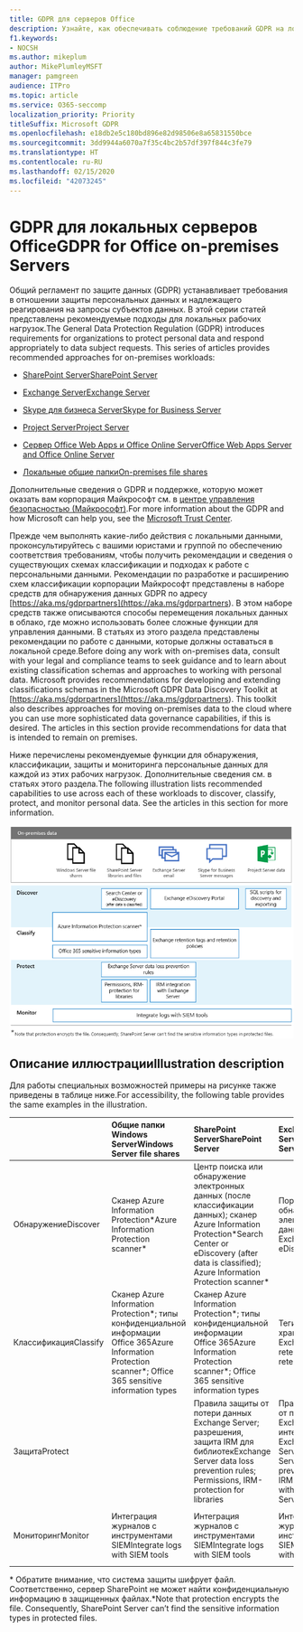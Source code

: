 ```yaml
---
title: GDPR для серверов Office
description: Узнайте, как обеспечивать соблюдение требований GDPR на локальных серверах Office.
f1.keywords:
- NOCSH
ms.author: mikeplum
author: MikePlumleyMSFT
manager: pamgreen
audience: ITPro
ms.topic: article
ms.service: O365-seccomp
localization_priority: Priority
titleSuffix: Microsoft GDPR
ms.openlocfilehash: e18db2e5c180bd896e82d98506e8a65831550bce
ms.sourcegitcommit: 3dd9944a6070a7f35c4bc2b57df397f844c3fe79
ms.translationtype: HT
ms.contentlocale: ru-RU
ms.lasthandoff: 02/15/2020
ms.locfileid: "42073245"
---
```

# <a name="gdpr-for-office-on-premises-servers"></a><span data-ttu-id="abea7-103">GDPR для локальных серверов Office</span><span class="sxs-lookup"><span data-stu-id="abea7-103">GDPR for Office on-premises Servers</span></span>

<span data-ttu-id="abea7-p101">Общий регламент по защите данных (GDPR) устанавливает требования в отношении защиты персональных данных и надлежащего реагирования на запросы субъектов данных. В этой серии статей представлены рекомендуемые подходы для локальных рабочих нагрузок.</span><span class="sxs-lookup"><span data-stu-id="abea7-p101">The General Data Protection Regulation (GDPR) introduces requirements for organizations to protect personal data and respond appropriately to data subject requests. This series of articles provides recommended approaches for on-premises workloads:</span></span>

-   [<span data-ttu-id="abea7-106">SharePoint Server</span><span class="sxs-lookup"><span data-stu-id="abea7-106">SharePoint Server</span></span>](gdpr-for-sharepoint-server.md)

-   [<span data-ttu-id="abea7-107">Exchange Server</span><span class="sxs-lookup"><span data-stu-id="abea7-107">Exchange Server</span></span>](gdpr-for-exchange-server.md)

-   [<span data-ttu-id="abea7-108">Skype для бизнеса Server</span><span class="sxs-lookup"><span data-stu-id="abea7-108">Skype for Business Server</span></span>](gdpr-for-skype-for-business-server.md)

-   [<span data-ttu-id="abea7-109">Project Server</span><span class="sxs-lookup"><span data-stu-id="abea7-109">Project Server</span></span>](gdpr-for-project-server.md)

-   [<span data-ttu-id="abea7-110">Сервер Office Web Apps и Office Online Server</span><span class="sxs-lookup"><span data-stu-id="abea7-110">Office Web Apps Server and Office Online Server</span></span>](gdpr-for-office-online-server.md)

-   [<span data-ttu-id="abea7-111">Локальные общие папки</span><span class="sxs-lookup"><span data-stu-id="abea7-111">On-premises file shares</span></span>](gdpr-for-on-premises-file-shares.md)

<span data-ttu-id="abea7-112">Дополнительные сведения о GDPR и поддержке, которую может оказать вам корпорация Майкрософт см. в [центре управления безопасностью (Майкрософт)](https://www.microsoft.com/TrustCenter/Privacy/gdpr/default.aspx).</span><span class="sxs-lookup"><span data-stu-id="abea7-112">For more information about the GDPR and how Microsoft can help you, see the [Microsoft Trust Center](https://www.microsoft.com/TrustCenter/Privacy/gdpr/default.aspx).</span></span>

<span data-ttu-id="abea7-p102">Прежде чем выполнять какие-либо действия с локальными данными, проконсультируйтесь с вашими юристами и группой по обеспечению соответствия требованиям, чтобы получить рекомендации и сведения о существующих схемах классификации и подходах к работе с персональными данными. Рекомендации по разработке и расширению схем классификации корпорации Майкрософт представлены в наборе средств для обнаружения данных GDPR по адресу [https://aka.ms/gdprpartners](<https://aka.ms/gdprpartners>). В этом наборе средств также описываются способы перемещения локальных данных в облако, где можно использовать более сложные функции для управления данными. В статьях из этого раздела представлены рекомендации по работе с данными, которые должны оставаться в локальной среде.</span><span class="sxs-lookup"><span data-stu-id="abea7-p102">Before doing any work with on-premises data, consult with your legal and compliance teams to seek guidance and to learn about existing classification schemas and approaches to working with personal data. Microsoft provides recommendations for developing and extending classifications schemas in the Microsoft GDPR Data Discovery Toolkit at [https://aka.ms/gdprpartners](<https://aka.ms/gdprpartners>). This toolkit also describes approaches for moving on-premises data to the cloud where you can use more sophisticated data governance capabilities, if this is desired. The articles in this section provide recommendations for data that is intended to remain on premises.</span></span>

<span data-ttu-id="abea7-p103">Ниже перечислены рекомендуемые функции для обнаружения, классификации, защиты и мониторинга персональные данных для каждой из этих рабочих нагрузок. Дополнительные сведения см. в статьях этого раздела.</span><span class="sxs-lookup"><span data-stu-id="abea7-p103">The following illustration lists recommended capabilities to use across each of these workloads to discover, classify, protect, and monitor personal data. See the articles in this section for more information.</span></span>

![](../media/gdpr-for-office-servers-image1.png)

## <a name="illustration-description"></a><span data-ttu-id="abea7-119">Описание иллюстрации</span><span class="sxs-lookup"><span data-stu-id="abea7-119">Illustration description</span></span>

<span data-ttu-id="abea7-120">Для работы специальных возможностей примеры на рисунке также приведены в таблице ниже.</span><span class="sxs-lookup"><span data-stu-id="abea7-120">For accessibility, the following table provides the same examples in the illustration.</span></span>

|             |<span data-ttu-id="abea7-121">Общие папки Windows Server</span><span class="sxs-lookup"><span data-stu-id="abea7-121">Windows Server file shares</span></span>|<span data-ttu-id="abea7-122">SharePoint Server</span><span class="sxs-lookup"><span data-stu-id="abea7-122">SharePoint Server</span></span>|<span data-ttu-id="abea7-123">Exchange Server</span><span class="sxs-lookup"><span data-stu-id="abea7-123">Exchange Server</span></span>|<span data-ttu-id="abea7-124">Skype для бизнеса</span><span class="sxs-lookup"><span data-stu-id="abea7-124">Skype for Business</span></span>|<span data-ttu-id="abea7-125">Project Server</span><span class="sxs-lookup"><span data-stu-id="abea7-125">Project Server</span></span>|
|:------------|:-------------------------|:----------------|:--------------|:-----------------|:-------------|
|<span data-ttu-id="abea7-126">Обнаружение</span><span class="sxs-lookup"><span data-stu-id="abea7-126">Discover</span></span>|<span data-ttu-id="abea7-127">Сканер Azure Information Protection\*</span><span class="sxs-lookup"><span data-stu-id="abea7-127">Azure Information Protection scanner\*</span></span>|<span data-ttu-id="abea7-128">Центр поиска или обнаружение электронных данных (после классификации данных); сканер Azure Information Protection\*</span><span class="sxs-lookup"><span data-stu-id="abea7-128">Search Center or eDiscovery (after data is classified); Azure Information Protection scanner\*</span></span>|<span data-ttu-id="abea7-129">Портал обнаружения электронных данных Exchange</span><span class="sxs-lookup"><span data-stu-id="abea7-129">Exchange eDiscovery Portal</span></span>|<span data-ttu-id="abea7-130">Портал обнаружения электронных данных Exchange</span><span class="sxs-lookup"><span data-stu-id="abea7-130">Exchange eDiscovery portal</span></span>|<span data-ttu-id="abea7-131">Скрипты SQL для обнаружения и экспорта</span><span class="sxs-lookup"><span data-stu-id="abea7-131">SQL scripts for discovery and exporting</span></span>|
|<span data-ttu-id="abea7-132">Классификация</span><span class="sxs-lookup"><span data-stu-id="abea7-132">Classify</span></span>|<span data-ttu-id="abea7-133">Сканер Azure Information Protection\*; типы конфиденциальной информации Office 365</span><span class="sxs-lookup"><span data-stu-id="abea7-133">Azure Information Protection scanner\*; Office 365 sensitive information types</span></span>|<span data-ttu-id="abea7-134">Сканер Azure Information Protection\*; типы конфиденциальной информации Office 365</span><span class="sxs-lookup"><span data-stu-id="abea7-134">Azure Information Protection scanner\*; Office 365 sensitive information types</span></span>|<span data-ttu-id="abea7-135">Теги и политики хранения Exchange</span><span class="sxs-lookup"><span data-stu-id="abea7-135">Exchange retention tags and retention policies</span></span>|<span data-ttu-id="abea7-136">Теги и политики хранения Exchange</span><span class="sxs-lookup"><span data-stu-id="abea7-136">Exchange retention tags and retention policies</span></span>||
|<span data-ttu-id="abea7-137">Защита</span><span class="sxs-lookup"><span data-stu-id="abea7-137">Protect</span></span>||<span data-ttu-id="abea7-138">Правила защиты от потери данных Exchange Server; разрешения, защита IRM для библиотек</span><span class="sxs-lookup"><span data-stu-id="abea7-138">Exchange Server data loss prevention rules; Permissions, IRM-protection for libraries</span></span>|<span data-ttu-id="abea7-139">Правила защиты от потери данных Exchange Server; интеграция IRM с Exchange Server</span><span class="sxs-lookup"><span data-stu-id="abea7-139">Exchange Server data loss prevention rules; IRM integration with Exchange Server</span></span>|||
|<span data-ttu-id="abea7-140">Мониторинг</span><span class="sxs-lookup"><span data-stu-id="abea7-140">Monitor</span></span>|<span data-ttu-id="abea7-141">Интеграция журналов с инструментами SIEM</span><span class="sxs-lookup"><span data-stu-id="abea7-141">Integrate logs with SIEM tools</span></span>|<span data-ttu-id="abea7-142">Интеграция журналов с инструментами SIEM</span><span class="sxs-lookup"><span data-stu-id="abea7-142">Integrate logs with SIEM tools</span></span>|<span data-ttu-id="abea7-143">Интеграция журналов с инструментами SIEM</span><span class="sxs-lookup"><span data-stu-id="abea7-143">Integrate logs with SIEM tools</span></span>|<span data-ttu-id="abea7-144">Интеграция журналов с инструментами SIEM</span><span class="sxs-lookup"><span data-stu-id="abea7-144">Integrate logs with SIEM tools</span></span>|<span data-ttu-id="abea7-145">Интеграция журналов с инструментами SIEM</span><span class="sxs-lookup"><span data-stu-id="abea7-145">Integrate logs with SIEM tools</span></span>|

<span data-ttu-id="abea7-p104">\* Обратите внимание, что система защиты шифрует файл. Соответственно, сервер SharePoint не может найти конфиденциальную информацию в защищенных файлах.</span><span class="sxs-lookup"><span data-stu-id="abea7-p104">\*Note that protection encrypts the file. Consequently, SharePoint Server can’t find the sensitive information types in protected files.</span></span>
